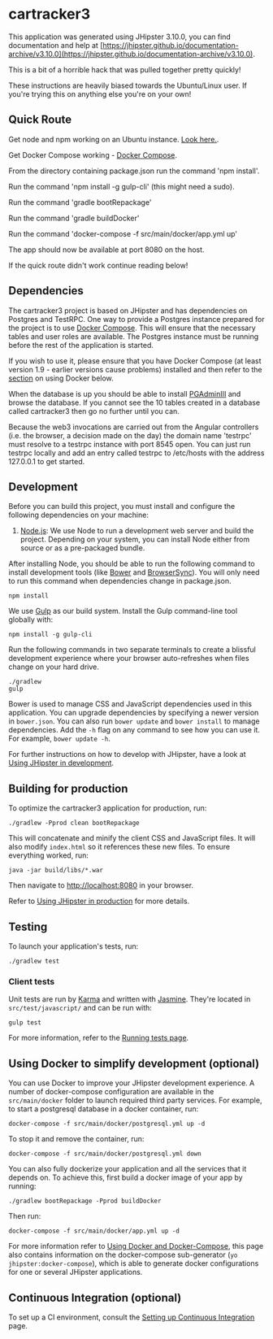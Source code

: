 # cartracker3

This application was generated using JHipster 3.10.0, you can find documentation and help at [https://jhipster.github.io/documentation-archive/v3.10.0](https://jhipster.github.io/documentation-archive/v3.10.0).

This is a bit of a horrible hack that was pulled together pretty quickly!

These instructions are heavily biased towards the Ubuntu/Linux user. If you're trying this on anything else you're on your own! 

## Quick Route

Get node and npm working on an Ubuntu instance. [Look here.](https://steemit.com/ethereum/@brennanhm/ethereum-smart-contract-testing-installing-truffle-and-testrpc).

Get Docker Compose working - [Docker Compose][DockerComposeUbuntu].

From the directory containing package.json run the command 'npm install'.

Run the command 'npm install -g gulp-cli' (this might need a sudo).

Run the command 'gradle bootRepackage'

Run the command 'gradle buildDocker'

Run the command 'docker-compose -f src/main/docker/app.yml up'

The app should now be available at port 8080 on the host.

If the quick route didn't work continue reading below!

## Dependencies

The cartracker3 project is based on JHipster and has dependencies on Postgres and TestRPC. One way to provide a Postgres instance prepared for the project is to use [Docker Compose][DockerComposeUbuntu]. This will ensure that the necessary tables and user roles are available. The Postgres instance must be running before the rest of the application is started.

If you wish to use it, please ensure that you have Docker Compose (at least version 1.9 - earlier versions cause problems) installed and then refer to the [section](#using-docker-to-simplify-development) on using Docker below.

When the database is up you should be able to install [PGAdminIII](https://www.pgadmin.org/) and browse the database. If you cannot see the 10 tables created in a database called cartracker3 then go no further until you can. 

Because the web3 invocations are carried out from the Angular controllers (i.e. the browser, a decision made on the day) the domain name 'testrpc' must resolve to a testrpc instance with port 8545 open. You can just run testrpc locally and add an entry called testrpc to /etc/hosts with the address 127.0.0.1 to get started.


## Development

Before you can build this project, you must install and configure the following dependencies on your machine:
1. [Node.js][]: We use Node to run a development web server and build the project.
   Depending on your system, you can install Node either from source or as a pre-packaged bundle.

After installing Node, you should be able to run the following command to install development tools (like
[Bower][] and [BrowserSync][]). You will only need to run this command when dependencies change in package.json.

    npm install

We use [Gulp][] as our build system. Install the Gulp command-line tool globally with:

    npm install -g gulp-cli

Run the following commands in two separate terminals to create a blissful development experience where your browser
auto-refreshes when files change on your hard drive.

    ./gradlew
    gulp

Bower is used to manage CSS and JavaScript dependencies used in this application. You can upgrade dependencies by
specifying a newer version in `bower.json`. You can also run `bower update` and `bower install` to manage dependencies.
Add the `-h` flag on any command to see how you can use it. For example, `bower update -h`.

For further instructions on how to develop with JHipster, have a look at [Using JHipster in development][].

## Building for production

To optimize the cartracker3 application for production, run:

    ./gradlew -Pprod clean bootRepackage

This will concatenate and minify the client CSS and JavaScript files. It will also modify `index.html` so it references these new files.
To ensure everything worked, run:

    java -jar build/libs/*.war

Then navigate to [http://localhost:8080](http://localhost:8080) in your browser.

Refer to [Using JHipster in production][] for more details.

## Testing

To launch your application's tests, run:

    ./gradlew test

### Client tests

Unit tests are run by [Karma][] and written with [Jasmine][]. They're located in `src/test/javascript/` and can be run with:

    gulp test



For more information, refer to the [Running tests page][].

## Using Docker to simplify development (optional)

You can use Docker to improve your JHipster development experience. A number of docker-compose configuration are available in the `src/main/docker` folder to launch required third party services.
For example, to start a postgresql database in a docker container, run:

    docker-compose -f src/main/docker/postgresql.yml up -d

To stop it and remove the container, run:

    docker-compose -f src/main/docker/postgresql.yml down

You can also fully dockerize your application and all the services that it depends on.
To achieve this, first build a docker image of your app by running:

    ./gradlew bootRepackage -Pprod buildDocker

Then run:

    docker-compose -f src/main/docker/app.yml up -d

For more information refer to [Using Docker and Docker-Compose][], this page also contains information on the docker-compose sub-generator (`yo jhipster:docker-compose`), which is able to generate docker configurations for one or several JHipster applications.

## Continuous Integration (optional)

To set up a CI environment, consult the [Setting up Continuous Integration][] page.

[JHipster Homepage and latest documentation]: https://jhipster.github.io
[JHipster 3.10.0 archive]: https://jhipster.github.io/documentation-archive/v3.10.0

[DockerComposeUbuntu]:https://www.digitalocean.com/community/tutorials/how-to-install-and-use-docker-compose-on-ubuntu-14-04
[Using JHipster in development]: https://jhipster.github.io/documentation-archive/v3.10.0/development/
[Using Docker and Docker-Compose]: https://jhipster.github.io/documentation-archive/v3.10.0/docker-compose
[Using JHipster in production]: https://jhipster.github.io/documentation-archive/v3.10.0/production/
[Running tests page]: https://jhipster.github.io/documentation-archive/v3.10.0/running-tests/
[Setting up Continuous Integration]: https://jhipster.github.io/documentation-archive/v3.10.0/setting-up-ci/


[Node.js]: https://nodejs.org/
[Bower]: http://bower.io/
[Gulp]: http://gulpjs.com/
[BrowserSync]: http://www.browsersync.io/
[Karma]: http://karma-runner.github.io/
[Jasmine]: http://jasmine.github.io/2.0/introduction.html
[Protractor]: https://angular.github.io/protractor/
